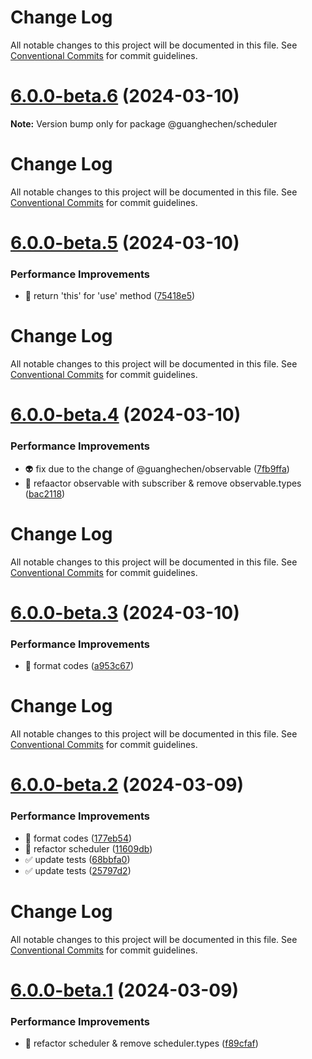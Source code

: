 # Change Log

All notable changes to this project will be documented in this file. See
[Conventional Commits](https://conventionalcommits.org) for commit guidelines.

# [6.0.0-beta.6](https://github.com/guanghechen/sora/compare/@guanghechen/scheduler@6.0.0-beta.5...@guanghechen/scheduler@6.0.0-beta.6) (2024-03-10)

**Note:** Version bump only for package @guanghechen/scheduler

# Change Log

All notable changes to this project will be documented in this file. See
[Conventional Commits](https://conventionalcommits.org) for commit guidelines.

# [6.0.0-beta.5](https://github.com/guanghechen/sora/compare/@guanghechen/scheduler@6.0.0-beta.4...@guanghechen/scheduler@6.0.0-beta.5) (2024-03-10)

### Performance Improvements

- 🎨 return 'this' for 'use' method
  ([75418e5](https://github.com/guanghechen/sora/commit/75418e5f98303390874331ba0a407ab1e4eb2e83))

# Change Log

All notable changes to this project will be documented in this file. See
[Conventional Commits](https://conventionalcommits.org) for commit guidelines.

# [6.0.0-beta.4](https://github.com/guanghechen/sora/compare/@guanghechen/scheduler@6.0.0-beta.3...@guanghechen/scheduler@6.0.0-beta.4) (2024-03-10)

### Performance Improvements

- :alien: fix due to the change of @guanghechen/observable
  ([7fb9ffa](https://github.com/guanghechen/sora/commit/7fb9ffa35861093cd13eaf96a5b39503a37a70f8))
- 🎨 refaactor observable with subscriber & remove observable.types
  ([bac2118](https://github.com/guanghechen/sora/commit/bac211888713cac920154efb593dbbcf903ab33e))

# Change Log

All notable changes to this project will be documented in this file. See
[Conventional Commits](https://conventionalcommits.org) for commit guidelines.

# [6.0.0-beta.3](https://github.com/guanghechen/sora/compare/@guanghechen/scheduler@6.0.0-beta.2...@guanghechen/scheduler@6.0.0-beta.3) (2024-03-10)

### Performance Improvements

- 🎨 format codes
  ([a953c67](https://github.com/guanghechen/sora/commit/a953c67ba19389b6b14bc829361d9ca406c24059))

# Change Log

All notable changes to this project will be documented in this file. See
[Conventional Commits](https://conventionalcommits.org) for commit guidelines.

# [6.0.0-beta.2](https://github.com/guanghechen/sora/compare/@guanghechen/scheduler@6.0.0-beta.1...@guanghechen/scheduler@6.0.0-beta.2) (2024-03-09)

### Performance Improvements

- :art: format codes
  ([177eb54](https://github.com/guanghechen/sora/commit/177eb5407fe9209269541a327d42084901a63090))
- :art: refactor scheduler
  ([11609db](https://github.com/guanghechen/sora/commit/11609db3482679ca321829177fee6df05845c51b))
- ✅ update tests
  ([68bbfa0](https://github.com/guanghechen/sora/commit/68bbfa0be78cc9e5b984d4e251186c5e8e5d9156))
- ✅ update tests
  ([25797d2](https://github.com/guanghechen/sora/commit/25797d26a6e5fd26980501a15312d8830998d734))

# Change Log

All notable changes to this project will be documented in this file. See
[Conventional Commits](https://conventionalcommits.org) for commit guidelines.

# [6.0.0-beta.1](https://github.com/guanghechen/sora/compare/@guanghechen/scheduler@6.0.0-alpha.29...@guanghechen/scheduler@6.0.0-beta.1) (2024-03-09)

### Performance Improvements

- :art: refactor scheduler & remove scheduler.types
  ([f89cfaf](https://github.com/guanghechen/sora/commit/f89cfaf16308db373e890f285322059589dfed29))
